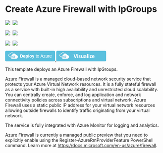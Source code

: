 # Create Azure Firewall with IpGroups

<IMG SRC="https://azurequickstartsservice.blob.core.windows.net/badges/101-azurefirewall-create-with-ipgroups-and-linux-jumpbox/PublicLastTestDate.svg" />&nbsp;
<IMG SRC="https://azurequickstartsservice.blob.core.windows.net/badges/101-azurefirewall-create-with-ipgroups-and-linux-jumpbox/PublicDeployment.svg" />&nbsp;

<IMG SRC="https://azurequickstartsservice.blob.core.windows.net/badges/101-azurefirewall-create-with-ipgroups-and-linux-jumpbox/FairfaxLastTestDate.svg" />&nbsp;
<IMG SRC="https://azurequickstartsservice.blob.core.windows.net/badges/101-azurefirewall-create-with-ipgroups-and-linux-jumpbox/FairfaxDeployment.svg" />&nbsp;

<IMG SRC="https://azurequickstartsservice.blob.core.windows.net/badges/101-azurefirewall-create-with-ipgroups-and-linux-jumpbox/BestPracticeResult.svg" />&nbsp;
<IMG SRC="https://azurequickstartsservice.blob.core.windows.net/badges/101-azurefirewall-create-with-ipgroups-and-linux-jumpbox/CredScanResult.svg" />&nbsp;

<a href="https://portal.azure.com/#create/Microsoft.Template/uri/https%3A%2F%2Fraw.githubusercontent.com%2FAzure%2Fazure-quickstart-templates%2Fmaster%2F101-azurefirewall-create-with-ipgroups-and-linux-jumpbox%2Fazuredeploy.json" target="_blank">
    <img src="https://raw.githubusercontent.com/Azure/azure-quickstart-templates/master/1-CONTRIBUTION-GUIDE/images/deploytoazure.png"/>
</a>
<a href="http://armviz.io/#/?load=https%3A%2F%2Fraw.githubusercontent.com%2FAzure%2Fazure-quickstart-templates%2Fmaster%2F101-azurefirewall-create-with-ipgroups-and-linux-jumpbox%2Fazuredeploy.json" target="_blank">
    <img src="https://raw.githubusercontent.com/Azure/azure-quickstart-templates/master/1-CONTRIBUTION-GUIDE/images/visualizebutton.png"/>
</a>

This template deploys an Azure Firewall with IpGroups.

Azure Firewall is a managed cloud-based network security service that protects your Azure Virtual Network resources. It is a fully stateful firewall as a service with built-in high availability and unrestricted cloud scalability. You can centrally create, enforce, and log application and network connectivity policies across subscriptions and virtual network. Azure Firewall uses a static public IP address for your virtual network resources allowing outside firewalls to identify traffic originating from your virtual network.

The service is fully integrated with Azure Monitor for logging and analytics.

Azure Firewall is currently a managed public preview that you need to explicitly enable using the Register-AzureRmProviderFeature PowerShell command. Learn more at https://docs.microsoft.com/en-us/azure/firewall.